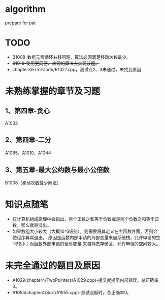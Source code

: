 # algorithm
prepare for pat

# TODO
* B1008-数组元素循环右移问题，算法必须满足移动次数最少。
* ~~B1018-使用更简便、直观的算法去实现该题。~~
* chapter3/ErrorCode/B1027.cpp，测试点2、3未通过，未找到原因

# 未熟练掌握的章节及习题
## 1、第四章-贪心
A1033
## 2、第四章-二分
A1085、A1010、A1044
## 3、第五章-最大公约数与最小公倍数
B1008（移动次数最少解法）

# 知识点随笔
* 在计算机组成原理中会指出，两个正数之和等于负数或是两个负数之和等于正数，那么就是溢出。
* 如果数组大小较大（大概10^6级别），则需要将其定义在主函数外面，否则会使程序异常退出。
  原因是函数内部申请的局部变量来自系统栈，允许申请的空间较小；而函数外部申请的全局变量
  来自静态存储区，允许申请的空间较大。

# 未完全通过的题目及原因
* A1029(chapter4/TwoPointers/A1029.cpp)-提交就提示内部错误，总正确率0。
* A1055(chapter4/Sort/A1055.cpp)-测试点超时，总正确率0。
